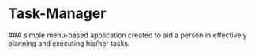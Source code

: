 # Task-Manager
##A simple menu-based application created to aid a person in effectively planning and executing  his/her tasks.
